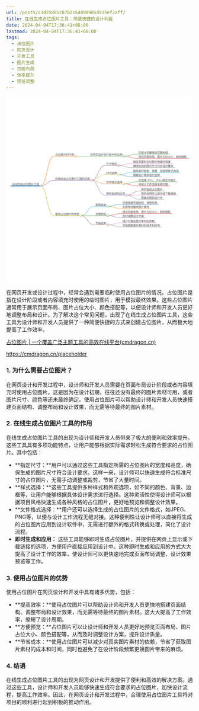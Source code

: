 ```yaml
---
url: /posts/c3d25881c07b2c64d98905d935ef2aff/
title: 在线生成占位图片工具：简便快捷的设计利器
date: 2024-04-04T17:36:41+08:00
lastmod: 2024-04-04T17:36:41+08:00
tags:
  - 占位图片
  - 网页设计
  - 开发工具
  - 图片生成
  - 页面布局
  - 效率提升
  - 预览调整
---
```


<img src="/images/2024_04_04 17_37_29.png" title="2024_04_04 17_37_29.png" alt="2024_04_04 17_37_29.png"/>

在网页开发或设计过程中，经常会遇到需要临时使用占位图片的情况。占位图片是指在设计阶段或者内容填充时使用的临时图片，用于模拟最终效果。这些占位图片通常用于展示页面布局、图片占位大小、颜色搭配等，以便设计师和开发人员更好地调整布局和设计。为了解决这个常见问题，出现了在线生成占位图片工具，这些工具为设计师和开发人员提供了一种简便快捷的方式来创建占位图片，从而极大地提高了工作效率。

[占位图片 | 一个覆盖广泛主题工具的高效在线平台(cmdragon.cn)](https://cmdragon.cn/placeholder)

https://cmdragon.cn/placeholder

### 1. 为什么需要占位图片？

在网页设计和开发过程中，设计师和开发人员需要在页面布局设计阶段或者内容填充时使用占位图片。这是因为在设计初期，往往还没有最终的图片素材可用，或者图片尺寸、颜色等还未最终确定。使用占位图片可以帮助设计师和开发人员快速搭建页面结构、调整布局和设计效果，而无需等待最终的图片素材。

### 2. 在线生成占位图片工具的作用

在线生成占位图片工具的出现为设计师和开发人员带来了极大的便利和效率提升。这些工具具有多项功能特点，让用户能够根据实际需求轻松生成符合要求的占位图片。其中包括：

- **指定尺寸：**用户可以通过这些工具指定所需的占位图片的宽度和高度，确保生成的图片尺寸符合设计要求。这样一来，设计师可以快速生成符合标准尺寸的占位图片，无需手动调整或裁剪，节省了大量时间。
- **样式选择：**这些工具提供多种样式和外观选项，如不同的颜色、背景、边框等，让用户能够根据具体设计需求进行选择。这种灵活性使得设计师可以根据项目风格快速生成各种风格的占位图片，更好地预览和调整设计效果。
- **文件格式选择：**用户还可以选择生成的占位图片的文件格式，如JPEG、PNG等，以便与设计工作流程无缝对接。这种便利性让设计师可以直接将生成的占位图片应用到设计软件中，无需进行额外的格式转换或处理，简化了设计流程。
- **即时生成和应用：**
  这些工具能够即时生成占位图片，并提供在网页上显示或下载链接的选项，方便用户直接应用到设计中。这种即时生成和应用的方式大大提高了设计工作的效率，使设计师可以更快速地完成页面布局调整、设计效果预览等工作。

### 3. 使用占位图片的优势

使用占位图片在网页设计和开发中具有诸多优势，包括：

- **提高效率：**使用占位图片可以帮助设计师和开发人员更快地搭建页面结构、调整布局和设计效果，而无需等待最终的图片素材。这大大提高了工作效率，缩短了设计周期。
- **方便预览：**占位图片可以让设计师和开发人员更好地预览页面布局、图片占位大小、颜色搭配等，从而及时调整设计方案，提升设计质量。
- **节省成本：**使用占位图片可以减少对真实图片素材的依赖，节省了获取图片素材的成本和时间，同时也避免了在设计阶段频繁更换图片带来的麻烦。

### 4. 结语

在线生成占位图片工具的出现为网页设计和开发提供了便利和高效的解决方案。通过这些工具，设计师和开发人员能够快速生成符合要求的占位图片，加快设计流程，提高工作效率。因此，在网页设计和开发过程中，合理使用占位图片工具将对项目的顺利进行起到积极的推动作用。